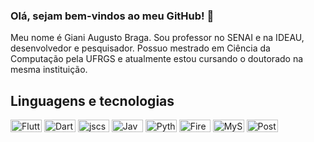 ### Olá, sejam bem-vindos ao meu GitHub! 👋

Meu nome é Giani Augusto Braga. Sou professor no SENAI e na IDEAU, desenvolvedor e pesquisador. Possuo mestrado em Ciência da Computação pela UFRGS e atualmente estou cursando o doutorado na mesma instituição.

## Linguagens e tecnologias
<img src="https://encrypted-tbn0.gstatic.com/images?q=tbn:ANd9GcRS1YsNn5NwWbZe8nIaijR6F2YUByCgrMp_k_XPo2N4n8aJ4Pku0aqfC6z-JPeEMTYthQ&usqp=CAU" alt="Flutter" width="50" height="20">
<img src="https://encrypted-tbn0.gstatic.com/images?q=tbn:ANd9GcQYLi5Fu-ZO19_hcF_mQvPbSuh-0i4NNryslT6fgasj&s" alt="Dart" width="50" height="20">
<img src="https://encrypted-tbn0.gstatic.com/images?q=tbn:ANd9GcTlgt4oaj05MQd6ZDxUbeJM_PHcREbBbQghrQ&s" alt="jscsshtml" width="50" height="20">
<img src="https://encrypted-tbn0.gstatic.com/images?q=tbn:ANd9GcQChC-EwLOivWgSLpPH3v3bT_le_jAPVZkoKPZ1-go5eA&s" alt="Java" width="50" height="20">
<img src="https://upload.wikimedia.org/wikipedia/commons/thumb/f/f8/Python_logo_and_wordmark.svg/2560px-Python_logo_and_wordmark.svg.png" alt="Python" width="50" height="20">
<img src="https://upload.wikimedia.org/wikipedia/commons/thumb/3/37/Firebase_Logo.svg/2560px-Firebase_Logo.svg.png" alt="Firebase" width="50" height="20">
<img src="https://upload.wikimedia.org/wikipedia/labs/8/8e/Mysql_logo.png" alt="MySQL" width="50" height="20">
<img src="https://encrypted-tbn0.gstatic.com/images?q=tbn:ANd9GcRgy7kXrYW8T-rHZN-C68x6sj_2tssnNeIxDcacQvcN-A&s" alt="Postgre" width="50" height="20">


<!--
**GianiBraga/GianiBraga** is a ✨ _special_ ✨ repository because its `README.md` (this file) appears on your GitHub profile.

Here are some ideas to get you started:

- 🔭 I’m currently working on ...
- 🌱 I’m currently learning ...
- 👯 I’m looking to collaborate on ...
- 🤔 I’m looking for help with ...
- 💬 Ask me about ...
- 📫 How to reach me: ...
- 😄 Pronouns: ...
- ⚡ Fun fact: ...
-->
